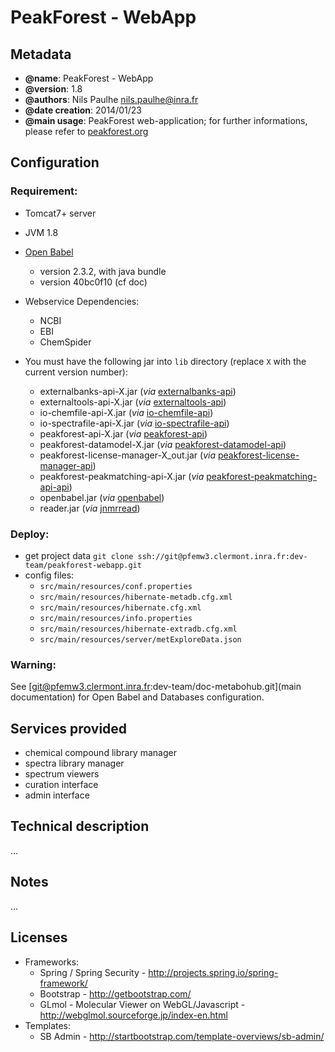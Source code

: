 PeakForest - WebApp
=======

Metadata
-----------

 * **@name**: PeakForest - WebApp
 * **@version**: 1.8
 * **@authors**: Nils Paulhe <nils.paulhe@inra.fr>
 * **@date creation**: 2014/01/23
 * **@main usage**: PeakForest web-application; for further informations, please refer to [peakforest.org](https://peakforest.org/aboutPF) 

Configuration
-----------

### Requirement:
 * Tomcat7+ server
 * JVM 1.8
 * [Open Babel](http://openbabel.org/wiki/Main_Page) 
    * version 2.3.2, with java bundle
    * version 40bc0f10 (cf doc)
 * Webservice Dependencies:
    * NCBI
    * EBI
    * ChemSpider
    
 * You must have the following jar into `lib` directory (replace `X` with the current version number):
    * externalbanks-api-X.jar (*via* [externalbanks-api](https://pfemw3.clermont.inra.fr/gitlab/dev-team/externalbanks-api))
    * externaltools-api-X.jar (*via* [externaltools-api](https://pfemw3.clermont.inra.fr/gitlab/dev-team/externaltools-api))
    * io-chemfile-api-X.jar (*via* [io-chemfile-api](https://pfemw3.clermont.inra.fr/gitlab/dev-team/io-chemfile-api))
    * io-spectrafile-api-X.jar (*via* [io-spectrafile-api](https://pfemw3.clermont.inra.fr/gitlab/dev-team/io-spectrafile-api))
    * peakforest-api-X.jar (*via* [peakforest-api](https://pfemw3.clermont.inra.fr/gitlab/dev-team/peakforest-api))
    * peakforest-datamodel-X.jar (*via* [peakforest-datamodel-api](https://pfemw3.clermont.inra.fr/gitlab/dev-team/peakforest-datamodel-api))
    * peakforest-license-manager-X_out.jar (*via* [peakforest-license-manager-api](https://pfemw3.clermont.inra.fr/gitlab/dev-team/peakforest-license-manager-api))
    * peakforest-peakmatching-api-X.jar (*via* [peakforest-peakmatching-api-api](https://pfemw3.clermont.inra.fr/gitlab/dev-team/peakforest-peakmatching-api))
    * openbabel.jar (*via* [openbabel](https://github.com/openbabel/openbabel))
    * reader.jar (*via* [jnmrread](https://bitbucket.org/peakforestmodule/jnmrread))

### Deploy:
 * get project data `git clone ssh://git@pfemw3.clermont.inra.fr:dev-team/peakforest-webapp.git`
 * config files:
    * `src/main/resources/conf.properties`
    * `src/main/resources/hibernate-metadb.cfg.xml`
    * `src/main/resources/hibernate.cfg.xml`
    * `src/main/resources/info.properties`
    * `src/main/resources/hibernate-extradb.cfg.xml`
    * `src/main/resources/server/metExploreData.json`

### Warning:
See [git@pfemw3.clermont.inra.fr:dev-team/doc-metabohub.git](main documentation) for Open Babel and Databases configuration.

Services provided
-----------
 * chemical compound library manager
 * spectra library manager
 * spectrum viewers
 * curation interface
 * admin interface


Technical description
-----------
...

Notes
-----------
...

Licenses
-----------
 * Frameworks:
   * Spring / Spring Security - http://projects.spring.io/spring-framework/
   * Bootstrap - http://getbootstrap.com/
   * GLmol - Molecular Viewer on WebGL/Javascript - http://webglmol.sourceforge.jp/index-en.html
 * Templates:
   * SB Admin - http://startbootstrap.com/template-overviews/sb-admin/

